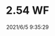 ﻿---
layout: post 
title: 2.54 WF
tags: WF
categories: housing-terminal
overview: 
part_number: 0533-1
thumb_img: 
small_img: static/202106/533-20210605.jpg
date: 2021/6/5 9:35:29
---



